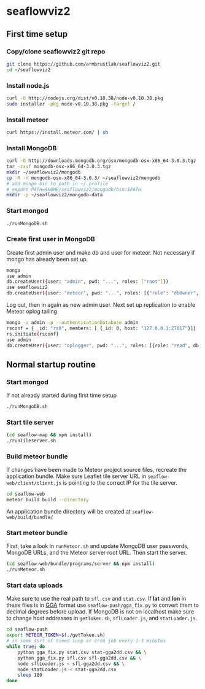 # seaflowviz2
## First time setup
### Copy/clone seaflowviz2 git repo 
```sh
git clone https://github.com/armbrustlab/seaflowviz2.git
cd ~/seaflowviz2
```

### Install node.js
```sh
curl -O http://nodejs.org/dist/v0.10.38/node-v0.10.38.pkg
sudo installer -pkg node-v0.10.38.pkg -target /
```

### Install meteor
```sh
curl https://install.meteor.com/ | sh
```

### Install MongoDB
```sh
curl -O http://downloads.mongodb.org/osx/mongodb-osx-x86_64-3.0.3.tgz
tar -zxvf mongodb-osx-x86_64-3.0.3.tgz
mkdir ~/seaflowviz2/mongodb
cp -R -n mongodb-osx-x86_64-3.0.3/ ~/seaflowviz2/mongodb
# add mongo bin to path in ~/.profile
# export PATH=$HOME/seaflowviz2/mongodb/bin:$PATH
mkdir -p ~/seaflowviz2/mongodb-data
```

### Start mongod
```sh
./runMongoDB.sh
```

### Create first user in MongoDB
Create first admin user and make db and user for meteor. Not necessary if mongo has already been set up.

```sh
mongo
use admin
db.createUser({user: "admin", pwd: "...", roles: ["root"]})
use seaflowviz2
db.createUser({user: "meteor", pwd: "...", roles: [{"role": "dbOwner", "db": "seaflowviz2"}]})
```
Log out, then in again as new admin user. Next set up replication to enable Meteor oplog tailing

```sh
mongo -u admin -p --authenticationDatabase admin
rsconf = { _id: "rs0", members: [ {_id: 0, host: "127.0.0.1:27017"}]}
rs.initiate(rsconf)
use admin
db.createUser({user: "oplogger", pwd: "...", roles: [{role: "read", db: "local"}]})
```

## Normal startup routine

### Start mongod
If not already started during first time setup

```sh
./runMongoDB.sh
```

### Start tile server
```sh
(cd seaflow-map && npm install)
./runTileserver.sh
```

### Build meteor bundle
If changes have been made to Meteor project source files, recreate the application bundle. Make sure Leaflet tile server URL in `seaflow-web/client/client.js` is pointing to the correct IP for the tile server.

```sh
cd seaflow-web
meteor build build --directory
```
An application bundle directory will be created at `seaflow-web/build/bundle/`

### Start meteor bundle
First, take a look in `runMeteor.sh` and update MongoDB user passwords, MongoDB URLs, and the Meteor server root URL. Then start the server.

```sh
(cd seaflow-web/bundle/programs/server && npm install)
./runMeteor.sh
```

### Start data uploads
Make sure to use the real path to `sfl.csv` and `stat.csv`. If **lat** and **lon** in these files is in [GGA](http://www.gpsinformation.org/dale/nmea.htm#GGA) format use `seaflow-push/gga_fix.py` to convert them to decimal degrees before upload. If MongoDB is not on localhost make sure to change host addresses in `getToken.sh`, `sflLoader.js`, and `statLoader.js`.

```sh
cd seaflow-push
export METEOR_TOKEN=$(./getToken.sh)
# in some sort of timed loop or cron job every 1-3 minutes
while true; do
    python gga_fix.py stat.csv stat-gga2dd.csv && \
    python gga_fix.py sfl.csv sfl-gga2dd.csv && \
    node sflLoader.js < sfl-gga2dd.csv && \
    node statLoader.js < stat-gga2dd.csv
    sleep 180
done
```
